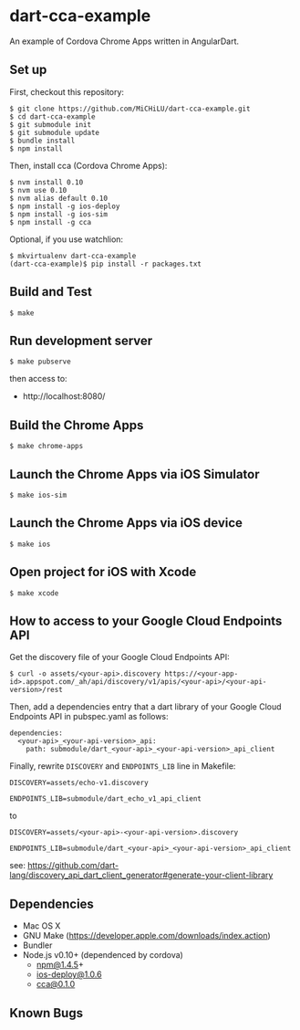dart-cca-example
================

An example of Cordova Chrome Apps written in AngularDart.

Set up
------

First, checkout this repository:

    $ git clone https://github.com/MiCHiLU/dart-cca-example.git
    $ cd dart-cca-example
    $ git submodule init
    $ git submodule update
    $ bundle install
    $ npm install

Then, install cca (Cordova Chrome Apps):

    $ nvm install 0.10
    $ nvm use 0.10
    $ nvm alias default 0.10
    $ npm install -g ios-deploy
    $ npm install -g ios-sim
    $ npm install -g cca

Optional, if you use watchlion:

    $ mkvirtualenv dart-cca-example
    (dart-cca-example)$ pip install -r packages.txt

Build and Test
--------------

    $ make

Run development server
----------------------

    $ make pubserve

then access to:

* http://localhost:8080/

Build the Chrome Apps
---------------------

    $ make chrome-apps

Launch the Chrome Apps via iOS Simulator
----------------------------------------

    $ make ios-sim

Launch the Chrome Apps via iOS device
-------------------------------------

    $ make ios

Open project for iOS with Xcode
-------------------------------

    $ make xcode

How to access to your Google Cloud Endpoints API
------------------------------------------------

Get the discovery file of your Google Cloud Endpoints API:

    $ curl -o assets/<your-api>.discovery https://<your-app-id>.appspot.com/_ah/api/discovery/v1/apis/<your-api>/<your-api-version>/rest

Then, add a dependencies entry that a dart library of your Google Cloud Endpoints API in pubspec.yaml as follows:

    dependencies:
      <your-api>_<your-api-version>_api:
        path: submodule/dart_<your-api>_<your-api-version>_api_client

Finally, rewrite `DISCOVERY` and `ENDPOINTS_LIB` line in Makefile:

    DISCOVERY=assets/echo-v1.discovery

    ENDPOINTS_LIB=submodule/dart_echo_v1_api_client

to

    DISCOVERY=assets/<your-api>-<your-api-version>.discovery

    ENDPOINTS_LIB=submodule/dart_<your-api>_<your-api-version>_api_client

see: https://github.com/dart-lang/discovery_api_dart_client_generator#generate-your-client-library

Dependencies
------------

* Mac OS X
* GNU Make (https://developer.apple.com/downloads/index.action)
* Bundler
* Node.js v0.10+ (dependenced by cordova)
  * npm@1.4.5+
  * ios-deploy@1.0.6
  * cca@0.1.0

Known Bugs
----------
